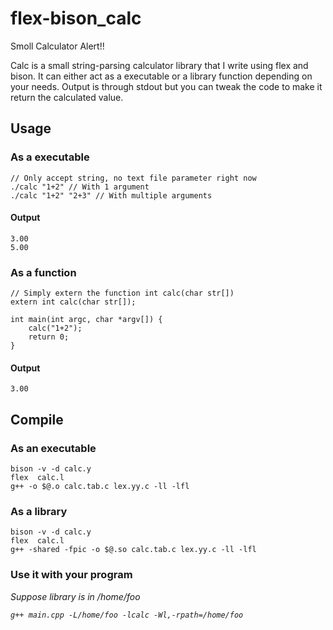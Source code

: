 # flex-bison_calc
Smoll Calculator Alert!!

Calc is a small string-parsing calculator library that I write using flex and bison. It can either act as a executable or a library function depending on your needs. Output is through stdout but you can tweak the code to make it return the calculated value.
## Usage
### As a executable
``` 
// Only accept string, no text file parameter right now
./calc "1+2" // With 1 argument
./calc "1+2" "2+3" // With multiple arguments
```
#### Output
```
3.00
5.00
```
### As a function
```
// Simply extern the function int calc(char str[])
extern int calc(char str[]);

int main(int argc, char *argv[]) {
    calc("1+2");
    return 0;
}
```
#### Output
```
3.00
```
## Compile
### As an executable
```
bison -v -d calc.y
flex  calc.l
g++ -o $@.o calc.tab.c lex.yy.c -ll -lfl
```
### As a library
```
bison -v -d calc.y
flex  calc.l
g++ -shared -fpic -o $@.so calc.tab.c lex.yy.c -ll -lfl
```

### Use it with your program
<em>Suppose library is in /home/foo <em>
```
g++ main.cpp -L/home/foo -lcalc -Wl,-rpath=/home/foo
```

